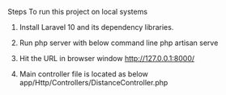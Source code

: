 Steps To run this project on local systems

1. Install Laravel 10 and its dependency libraries.
2. Run php server with below command line
    php artisan serve
3. Hit the URL in browser window
    http://127.0.0.1:8000/

4. Main controller file is located as below
        app/Http/Controllers/DistanceController.php
